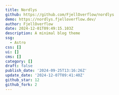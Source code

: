 ```yaml
---
title: Nordlys
github: https://github.com/FjellOverflow/nordlys
demo: https://nordlys.fjelloverflow.dev/
author: FjellOverflow
date: 2024-12-01T09:49:15.103Z
description: A minimal blog theme
ssg:
  - Astro
css: []
ui: []
cms: []
category: []
draft: false
publish_date: '2024-09-25T13:16:26Z'
update_date: '2024-12-07T09:41:40Z'
github_star: 12
github_fork: 2
---
```

